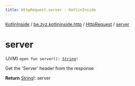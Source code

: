 ```yaml
---
title: HttpRequest.server - KotlinInside
---
```


[KotlinInside](../../index.html) / [be.zvz.kotlininside.http](../index.html) / [HttpRequest](index.html) / [server](./server.html)

# server

(JVM) `open fun server(): `[`String`](https://kotlinlang.org/api/latest/jvm/stdlib/kotlin/-string/index.html)`!`

Get the 'Server' header from the response

**Return**
[String](https://kotlinlang.org/api/latest/jvm/stdlib/kotlin/-string/index.html)!: server


